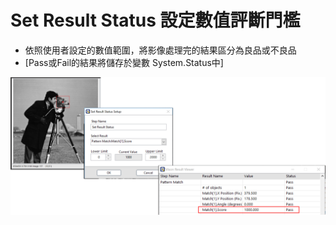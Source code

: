 # Set Result Status 設定數值評斷門檻

* 依照使用者設定的數值範圍，將影像處理完的結果區分為良品或不良品
* \[Pass或Fail的結果將儲存於變數 System.Status中\]

![](../../../.gitbook/assets/tu-pian-40.png)

